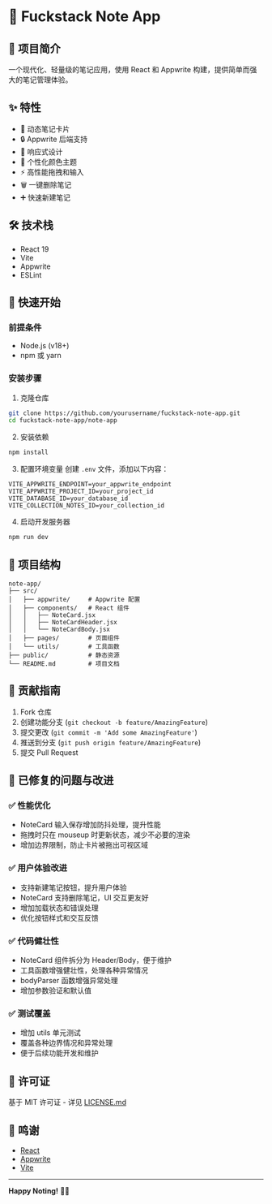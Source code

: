 # 🚀 Fuckstack Note App

## 📝 项目简介

一个现代化、轻量级的笔记应用，使用 React 和 Appwrite 构建，提供简单而强大的笔记管理体验。

## ✨ 特性

- 🌈 动态笔记卡片
- 🔒 Appwrite 后端支持
- 📱 响应式设计
- 🎨 个性化颜色主题
- ⚡ 高性能拖拽和输入
- 🗑️ 一键删除笔记
- ➕ 快速新建笔记

## 🛠 技术栈

- React 19
- Vite
- Appwrite
- ESLint

## 🚀 快速开始

### 前提条件

- Node.js (v18+)
- npm 或 yarn

### 安装步骤

1. 克隆仓库
```bash
git clone https://github.com/yourusername/fuckstack-note-app.git
cd fuckstack-note-app/note-app
```

2. 安装依赖
```bash
npm install
```

3. 配置环境变量
创建 `.env` 文件，添加以下内容：
```
VITE_APPWRITE_ENDPOINT=your_appwrite_endpoint
VITE_APPWRITE_PROJECT_ID=your_project_id
VITE_DATABASE_ID=your_database_id
VITE_COLLECTION_NOTES_ID=your_collection_id
```

4. 启动开发服务器
```bash
npm run dev
```

## 📂 项目结构

```
note-app/
├── src/
│   ├── appwrite/     # Appwrite 配置
│   ├── components/   # React 组件
│   │   ├── NoteCard.jsx
│   │   ├── NoteCardHeader.jsx
│   │   └── NoteCardBody.jsx
│   ├── pages/        # 页面组件
│   └── utils/        # 工具函数
├── public/           # 静态资源
└── README.md         # 项目文档
```

## 🤝 贡献指南

1. Fork 仓库
2. 创建功能分支 (`git checkout -b feature/AmazingFeature`)
3. 提交更改 (`git commit -m 'Add some AmazingFeature'`)
4. 推送到分支 (`git push origin feature/AmazingFeature`)
5. 提交 Pull Request

## 🐞 已修复的问题与改进

### ✅ 性能优化
- NoteCard 输入保存增加防抖处理，提升性能
- 拖拽时只在 mouseup 时更新状态，减少不必要的渲染
- 增加边界限制，防止卡片被拖出可视区域

### ✅ 用户体验改进
- 支持新建笔记按钮，提升用户体验
- NoteCard 支持删除笔记，UI 交互更友好
- 增加加载状态和错误处理
- 优化按钮样式和交互反馈

### ✅ 代码健壮性
- NoteCard 组件拆分为 Header/Body，便于维护
- 工具函数增强健壮性，处理各种异常情况
- bodyParser 函数增强异常处理
- 增加参数验证和默认值

### ✅ 测试覆盖
- 增加 utils 单元测试
- 覆盖各种边界情况和异常处理
- 便于后续功能开发和维护

## 📄 许可证

基于 MIT 许可证 - 详见 [LICENSE.md](LICENSE.md)

## 🌟 鸣谢

- [React](https://reactjs.org/)
- [Appwrite](https://appwrite.io/)
- [Vite](https://vitejs.dev/)

---

**Happy Noting!** 📓✨